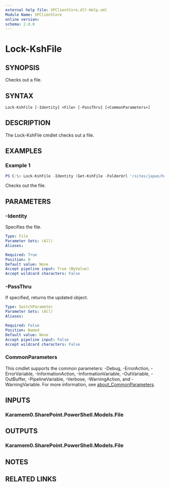 ```yaml
---
external help file: SPClientCore.dll-Help.xml
Module Name: SPClientCore
online version:
schema: 2.0.0
---
```


# Lock-KshFile

## SYNOPSIS
Checks out a file.

## SYNTAX

```
Lock-KshFile [-Identity] <File> [-PassThru] [<CommonParameters>]
```

## DESCRIPTION
The Lock-KshFile cmdlet checks out a file.

## EXAMPLES

### Example 1
```powershell
PS C:\> Lock-KshFile -Identity (Get-KshFile -FolderUrl '/sites/japan/hr/Shared%20Documents/README.txt')
```

Checks out the file.

## PARAMETERS

### -Identity
Specifies the file.

```yaml
Type: File
Parameter Sets: (All)
Aliases:

Required: True
Position: 0
Default value: None
Accept pipeline input: True (ByValue)
Accept wildcard characters: False
```

### -PassThru
If specified, returns the updated object.

```yaml
Type: SwitchParameter
Parameter Sets: (All)
Aliases:

Required: False
Position: Named
Default value: None
Accept pipeline input: False
Accept wildcard characters: False
```

### CommonParameters
This cmdlet supports the common parameters: -Debug, -ErrorAction, -ErrorVariable, -InformationAction, -InformationVariable, -OutVariable, -OutBuffer, -PipelineVariable, -Verbose, -WarningAction, and -WarningVariable. For more information, see [about_CommonParameters](http://go.microsoft.com/fwlink/?LinkID=113216).

## INPUTS

### Karamem0.SharePoint.PowerShell.Models.File

## OUTPUTS

### Karamem0.SharePoint.PowerShell.Models.File

## NOTES

## RELATED LINKS
